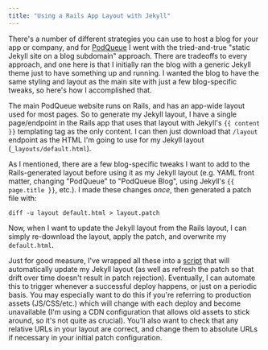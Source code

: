 ```yaml
---
title: "Using a Rails App Layout with Jekyll"
---
```

There's a number of different strategies you can use to host a blog for your app or company, and for [PodQueue](https://podqueue.fm) I went with the tried-and-true "static Jekyll site on a blog subdomain" approach. There are tradeoffs to every approach, and one here is that I initially ran the blog with a generic Jekyll theme just to have something up and running. I wanted the blog to have the same styling and layout as the main site with just a few blog-specific tweaks, so here's how I accomplished that.

The main PodQueue website runs on Rails, and has an app-wide layout used for most pages. So to generate my Jekyll layout, I have a single page/endpoint in the Rails app that uses that layout with Jekyll's `{{ content }}` templating tag as the only content. I can then just download that `/layout` endpoint as the HTML I'm going to use for my Jekyll layout (`_layouts/default.html`).

As I mentioned, there are a few blog-specific tweaks I want to add to the Rails-generated layout before using it as my Jekyll layout (e.g. YAML front matter, changing "PodQueue" to "PodQueue Blog", using Jekyll's `{{ page.title }}`, etc.). I made these changes *once*, then generated a patch file with:

    diff -u layout default.html > layout.patch

Now, when I want to update the Jekyll layout from the Rails layout, I can simply re-download the layout, apply the patch, and overwrite my `default.html`.

Just for good measure, I've wrapped all these into a [script](https://github.com/podqueue/blog.podqueue.fm/blob/main/script/layout.sh) that will automatically update my Jekyll layout (as well as refresh the patch so that drift over time doesn't result in patch rejection). Eventually, I can automate this to trigger whenever a successful deploy happens, or just on a periodic basis. You may especially want to do this if you're referring to production assets (JS/CSS/etc.) which will change with each deploy and become unavailable (I'm using a CDN configuration that allows old assets to stick around, so it's not quite as crucial). You'll also want to check that any relative URLs in your layout are correct, and change them to absolute URLs if necessary in your initial patch configuration.
